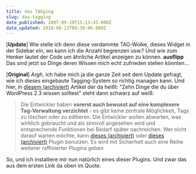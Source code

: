 ```yaml
---
title: das TAGging
slug: das-tagging
date_published: 2007-09-29T15:13:43.000Z
date_updated: 2018-08-22T09:39:06.000Z
---
```


[**Update**] Wie stelle ich denn diese verdammte TAG-Wolke, dieses Widget in der Sidebar ein, wo kann ich die Anzahl begrenzen usw.? Und wie zum Henker lautet der Code um ähnliche Artikel anzeigen zu können. **ausflipp** Das sind jetzt so Dinge deren Wissen mich echt zufrieden stellen könnten...

[**Original**] *Argh*, ich habe mich ja die ganze Zeit seit dem Update gefragt, wie ich dieses eingebaute Tagging-System so richtig managen kann. Und hier, in [diesem (archiviert)](http://web.archive.org/web/20071011034438/http://blog.wordpress-deutschland.org:80/2007/09/23/zehn-dinge-die-du-ueber-wordpress-23-wissen-solltest.html) Artikel der da heißt: "Zehn Dinge die du über WordPress 2.3 wissen solltest" steht dann schwarz auf weiß:

> Die Entwickler haben **vorerst auch bewusst auf eine komplexere Tag-Verwaltung verzichtet** - es gibt keine zentrale Möglichkeit, Tags zu löschen oder zu editieren. Die Entwickler wollen abwarten, was wirklich gebraucht und als sinnvoll angesehen wird und entsprechende Funktionen bei Bedarf später nachreichen. Wer nicht darauf warten möchte, kann [dieses (archiviert)](http://web.archive.org/web/20071011012959/http://www.poplarware.com:80/tagplugin.html) oder [dieses (archiviert)](http://web.archive.org/web/20071011035136/http://www.stuff.yellowswordfish.com:80/click-tags/) Plugin benutzen. Es wird mit Sicherheit auch eine Reihe weiterer raffinierter Plugins geben

So, und ich installiere mir nun natürlich eines dieser Plugins. Und zwar das aus dem ersten Link da oben im Quote.
